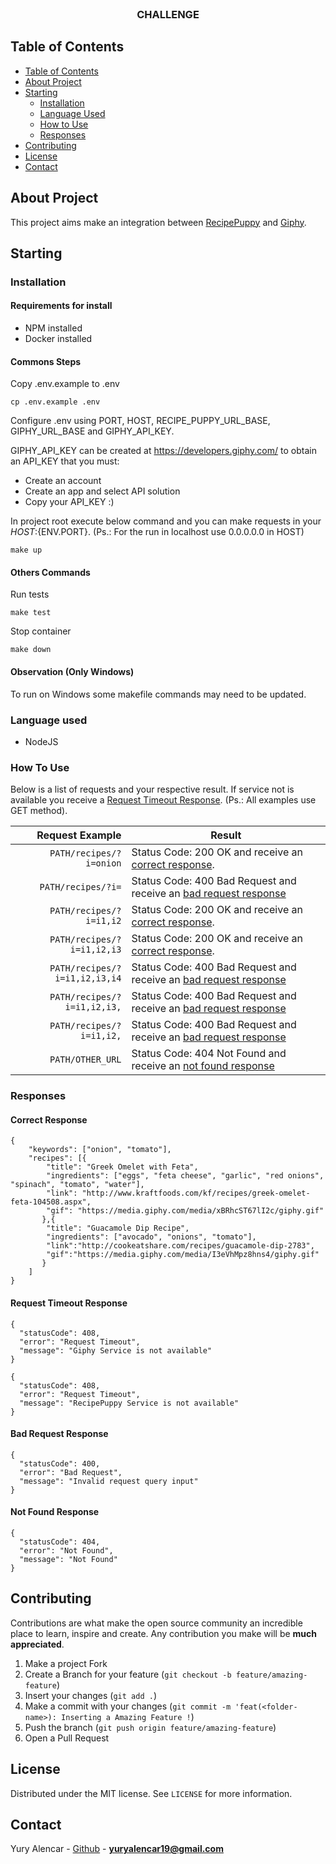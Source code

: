<br />
<p align="center">
  <h3 align="center">CHALLENGE</h3>
</p>

<!-- TABLE OF CONTENTS -->

## Table of Contents

- [Table of Contents](#table-of-contents)
- [About Project](#about-project)
- [Starting](#starting)
  - [Installation](#installation)
  - [Language Used](#language-used)
  - [How to Use](#how-to-use)
  - [Responses](#responses)
- [Contributing](#contributing)
- [License](#license)
- [Contact](#contact)

## About Project

This project aims make an integration between [RecipePuppy](http://www.recipepuppy.com/about/api/) and [Giphy](https://developers.giphy.com/).

## Starting

### Installation

#### Requirements for install

- NPM installed
- Docker installed

#### Commons Steps

Copy .env.example to .env
```
cp .env.example .env
```

Configure .env using PORT, HOST, RECIPE_PUPPY_URL_BASE, GIPHY_URL_BASE and GIPHY_API_KEY.

GIPHY_API_KEY can be created at https://developers.giphy.com/ to obtain an API_KEY that you must:
- Create an account
- Create an app and select API solution
- Copy your API_KEY :)

In project root execute below command and you can make requests in your ${HOST}:${ENV.PORT}. (Ps.: For the run in localhost use 0.0.0.0.0 in HOST)
```
make up
```

#### Others Commands
Run tests
```
make test
```

Stop container
```
make down
```

#### Observation (Only Windows)
To run on Windows some makefile commands may need to be updated.

### Language used

- NodeJS

### How To Use

Below is a list of requests and your respective result. If service not is available  you receive a [Request Timeout Response](#request-timeout-response). (Ps.: All examples use GET method).

|         Request Example | Result                                                                        |
| ----------------------: | ----------------------------------------------------------------------------- |
| `PATH/recipes/?i=onion` | Status Code: 200 OK and receive an [correct response](#correct-response).      |
| `PATH/recipes/?i=` | Status Code: 400 Bad Request and receive an [bad request response](#bad-request-response)                   |
| `PATH/recipes/?i=i1,i2` | Status Code: 200 OK and receive an [correct response](#correct-response). |
| `PATH/recipes/?i=i1,i2,i3` | Status Code: 200 OK and receive an [correct response](#correct-response).           |
| `PATH/recipes/?i=i1,i2,i3,i4` | Status Code: 400 Bad Request and receive an [bad request response](#bad-request-response) |
| `PATH/recipes/?i=i1,i2,i3,` | Status Code: 400 Bad Request and receive an [bad request response](#bad-request-response) |
| `PATH/recipes/?i=i1,i2,` | Status Code: 400 Bad Request and receive an [bad request response](#bad-request-response) |
| `PATH/OTHER_URL` | Status Code: 404 Not Found and receive an [not found response](#not-found-response) |

### Responses

#### Correct Response
```
{
	"keywords": ["onion", "tomato"],
	"recipes": [{
		"title": "Greek Omelet with Feta",
		"ingredients": ["eggs", "feta cheese", "garlic", "red onions", "spinach", "tomato", "water"],
		"link": "http://www.kraftfoods.com/kf/recipes/greek-omelet-feta-104508.aspx",
		"gif": "https://media.giphy.com/media/xBRhcST67lI2c/giphy.gif"
	   },{
		"title": "Guacamole Dip Recipe",
		"ingredients": ["avocado", "onions", "tomato"],
		"link":"http://cookeatshare.com/recipes/guacamole-dip-2783",
		"gif":"https://media.giphy.com/media/I3eVhMpz8hns4/giphy.gif"
	   }
	]
}
```
#### Request Timeout Response
```
{
  "statusCode": 408,
  "error": "Request Timeout",
  "message": "Giphy Service is not available"
}
```
```
{
  "statusCode": 408,
  "error": "Request Timeout",
  "message": "RecipePuppy Service is not available"
}
```

#### Bad Request Response
```
{
  "statusCode": 400,
  "error": "Bad Request",
  "message": "Invalid request query input"
}
```

#### Not Found Response
```
{
  "statusCode": 404,
  "error": "Not Found",
  "message": "Not Found"
}
```

## Contributing

Contributions are what make the open source community an incredible place to learn, inspire and create. Any contribution you make will be **much appreciated**.
1. Make a project Fork
2. Create a Branch for your feature (`git checkout -b feature/amazing-feature`)
3. Insert your changes (`git add .`)
4. Make a commit with your changes (`git commit -m 'feat(<folder-name>): Inserting a Amazing Feature !`)
5. Push the branch (`git push origin feature/amazing-feature`)
6. Open a Pull Request

## License

Distributed under the MIT license. See `LICENSE` for more information.

## Contact

Yury Alencar - [Github](https://github.com/yuryalencar) - **yuryalencar19@gmail.com**
